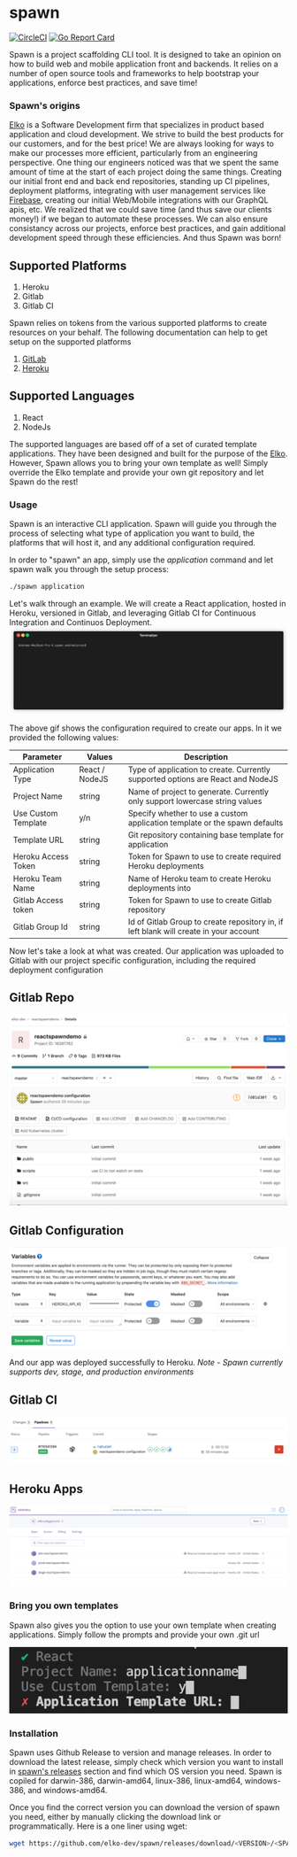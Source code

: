 # spawn
[![CircleCI](https://circleci.com/gh/elko-dev/spawn.svg?style=svg)](https://circleci.com/gh/elko-dev/spawn) [![Go Report Card](https://goreportcard.com/badge/github.com/elko-dev/spawn)](https://goreportcard.com/report/github.com/elko-dev/spawn)

Spawn is a project scaffolding CLI tool. It is designed to take an opinion on how to build web and mobile application front and backends.  It relies on a number of open source tools and frameworks to help bootstrap your applications, enforce best practices, and save time! 

### Spawn's origins
[Elko](https://elko.dev) is a Software Development firm that specializes in product based application and cloud development.  We strive to build the best products for our customers, and for the best price!  We are always looking for ways to make our processes more efficient, particularly from an engineering perspective.  One thing our engineers noticed was that we spent the same amount of time at the start of each project doing the same things.  Creating our initial front end and back end repositories, standing up CI pipelines, deployment platforms, integrating with user management services like [Firebase](https://firebase.com/), creating our initial Web/Mobile integrations with our GraphQL apis, etc.  We realized that we could save time (and thus save our clients money!) if we began to automate these processes. We can also ensure consistancy across our projects, enforce best practices, and gain additional development speed through these efficiencies. And thus Spawn was born!

## Supported Platforms
1. Heroku
2. Gitlab
3. Gitlab CI

Spawn relies on tokens from the various supported platforms to create resources on your behalf.  The following documentation can help to get setup on the supported platforms
1. [GitLab](https://docs.gitlab.com/ee/user/profile/personal_access_tokens.html)
2. [Heroku](https://help.heroku.com/PBGP6IDE/how-should-i-generate-an-api-key-that-allows-me-to-use-the-heroku-platform-api)

## Supported Languages
1. React
2. NodeJs

The supported languages are based off of a set of curated template applications.  They have been designed and built for the purpose of the [Elko](elko.dev).  However, Spawn allows you to bring your own template as well!  Simply override the Elko template and provide your own git repository and let Spawn do the rest!

### Usage
Spawn is an interactive CLI application.  Spawn will guide you through the process of selecting what type of application you want to build, the platforms that will host it, and any additional configuration required.

In order to "spawn" an app, simply use the *application* command and let spawn walk you through the setup process:
``` bash
./spawn application
```

Let's walk through an example.  We will create a React application, hosted in Heroku, versioned in Gitlab, and leveraging Gitlab CI for Continuous Integration and Continuos Deployment.
![](docs/assets/spawn-demo.gif)

The above gif shows the configuration required to create our apps.  In it we provided the following values:

| Parameter           | Values         | Description                                                                           |
|---------------------|----------------|---------------------------------------------------------------------------------------|
| Application Type    | React / NodeJS | Type of application to create.  Currently supported options are React and NodeJS      |
| Project Name        | string         | Name of project to generate.  Currently only support lowercase string values          |
| Use Custom Template | y/n            | Specify whether to use a custom application template or the spawn defaults            |
| Template URL        | string         | Git repository containing base template for application                               |
| Heroku Access Token | string         | Token for Spawn to use to create required Heroku deployments                          |
| Heroku Team Name    | string         | Name of Heroku team to create Heroku deployments into                                 |
| Gitlab Access token | string         | Token for Spawn to use to create Gitlab repository                                    |
| Gitlab Group Id     | string         | Id of Gitlab Group to create repository in, if left blank will create in your account |

Now let's take a look at what was created. Our application was uploaded to Gitlab with our project specific configuration, including the required deployment configuration

## Gitlab Repo
![](docs/assets/gitlab_repo.png)
## Gitlab Configuration
![](docs/assets/gitlab_configuration.png)

And our app was deployed successfully to Heroku.  *Note - Spawn currently supports dev, stage, and production environments*

## Gitlab CI
![](docs/assets/gitlab_ci.png)
## Heroku Apps
![](docs/assets/heroku_apps.png)

### Bring you own templates

Spawn also gives you the option to use your own template when creating applications.  Simply follow the prompts and provide your own .git url

![](docs/assets/custom_template.png)

### Installation
Spawn uses Github Release to version and manage releases.  In order to download the latest release, simply check which version you want to install in [spawn's releases](https://github.com/elko-dev/spawn/releases) section and find which OS version you need.  Spawn is copiled for darwin-386, darwin-amd64, linux-386, linux-amd64, windows-386, and windows-amd64.

Once you find the correct version you can download the version of spawn you need, either by manually clicking the download link or programmatically.  Here is a one liner using wget:

```bash
wget https://github.com/elko-dev/spawn/releases/download/<VERSION>/<SPAWN_OS_NAME> -O spawn
```
